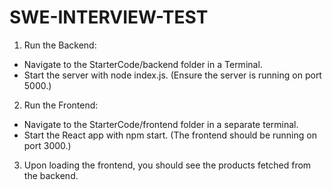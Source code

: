 # SWE-INTERVIEW-TEST

1. Run the Backend:  
- Navigate to the StarterCode/backend folder in a Terminal.  
- Start the server with node index.js. (Ensure the server is running on port 5000.)

2. Run the Frontend: 
- Navigate to the StarterCode/frontend folder in a separate terminal.
- Start the React app with npm start. (The frontend should be running on port 3000.) 

3. Upon loading the frontend, you should see the products fetched from the backend. 
